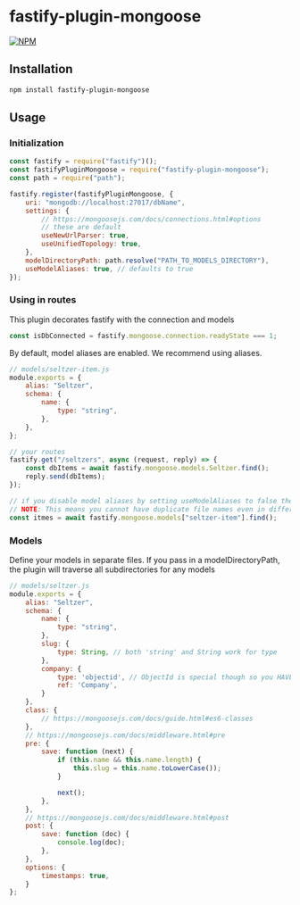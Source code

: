 # fastify-plugin-mongoose

[![NPM](https://nodei.co/npm/fastify-plugin-mongoose.png?downloads=true&downloadRank=true&stars=true)](https://nodei.co/npm/fastify-plugin-mongoose/)

## Installation

```bash
npm install fastify-plugin-mongoose
```

## Usage

### Initialization

```javascript
const fastify = require("fastify")();
const fastifyPluginMongoose = require("fastify-plugin-mongoose");
const path = require("path");

fastify.register(fastifyPluginMongoose, {
	uri: "mongodb://localhost:27017/dbName",
	settings: {
		// https://mongoosejs.com/docs/connections.html#options
		// these are default
		useNewUrlParser: true,
		useUnifiedTopology: true,
	},
	modelDirectoryPath: path.resolve("PATH_TO_MODELS_DIRECTORY"),
	useModelAliases: true, // defaults to true
});
```

### Using in routes

This plugin decorates fastify with the connection and models

```javascript
const isDbConnected = fastify.mongoose.connection.readyState === 1;
```

By default, model aliases are enabled. We recommend using aliases.

```javascript
// models/seltzer-item.js
module.exports = {
	alias: "Seltzer",
	schema: {
		name: {
			type: "string",
		},
	},
};

// your routes
fastify.get("/seltzers", async (request, reply) => {
	const dbItems = await fastify.mongoose.models.Seltzer.find();
	reply.send(dbItems);
});

// if you disable model aliases by setting useModelAliases to false then you need to reference models by their file name
// NOTE: This means you cannot have duplicate file names even in different directories!
const itmes = await fastify.mongoose.models["seltzer-item"].find();
```

### Models

Define your models in separate files. If you pass in a modelDirectoryPath, the plugin will traverse all subdirectories for any models

```javascript
// models/seltzer.js
module.exports = {
	alias: "Seltzer",
	schema: {
		name: {
			type: "string",
		},
		slug: {
			type: String, // both 'string' and String work for type
		},
		company: {
			type: 'objectid', // ObjectId is special though so you HAVE to use a string, the plugin fixes the reference
			ref: 'Company',
		}
	},
	class: {
		// https://mongoosejs.com/docs/guide.html#es6-classes
	},
	// https://mongoosejs.com/docs/middleware.html#pre
	pre: {
		save: function (next) {
			if (this.name && this.name.length) {
				this.slug = this.name.toLowerCase());
			}

			next();
		},
	},
	// https://mongoosejs.com/docs/middleware.html#post
	post: {
		save: function (doc) {
			console.log(doc);
		},
	},
	options: {
		timestamps: true,
	}
};
```
